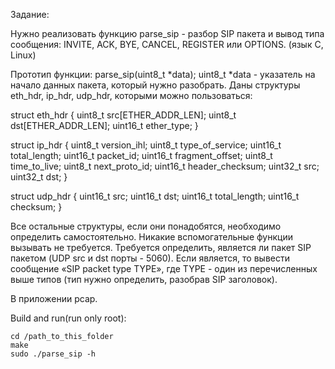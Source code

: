 Задание:

Нужно реализовать функцию parse_sip - разбор SIP пакета и вывод типа
сообщения: INVITE, ACK, BYE, CANCEL, REGISTER или OPTIONS.
(язык C, Linux)

Прототип функции:
	parse_sip(uint8_t *data);
uint8_t *data - указатель на начало данных пакета, который нужно разобрать.
Даны структуры eth_hdr, ip_hdr, udp_hdr, которыми можно пользоваться:

struct eth_hdr {
	uint8_t src[ETHER_ADDR_LEN];
	uint8_t dst[ETHER_ADDR_LEN];
	uint16_t ether_type;
}

struct ip_hdr {
	uint8_t version_ihl;
	uint8_t type_of_service;
	uint16_t total_length;
	uint16_t packet_id;
	uint16_t fragment_offset;
	uint8_t time_to_live;
	uint8_t next_proto_id;
	uint16_t header_checksum;
	uint32_t src;
	uint32_t dst;
}

struct udp_hdr {
	uint16_t src;
	uint16_t dst;
	uint16_t total_length;
	uint16_t checksum;
}

Все остальные структуры, если они понадобятся, необходимо определить
самостоятельно. Никакие вспомогательные функции вызывать не требуется.
Требуется определить, является ли пакет SIP пакетом (UDP src и dst порты - 5060).
Если является, то вывести сообщение «SIP packet type TYPE», где TYPE -
один из перечисленных выше типов (тип нужно определить, разобрав SIP
заголовок).

В приложении pcap.

Build and run(run only root):

	cd /path_to_this_folder
	make
	sudo ./parse_sip -h
